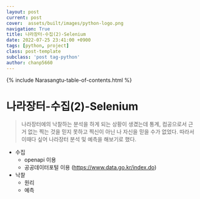 ```yaml
---
layout: post  
current: post  
cover:  assets/built/images/python-logo.png  
navigation: True  
title: 나라장터-수집(2)-Selenium   
date: 2022-07-25 23:41:00 +0900  
tags: [python, project]  
class: post-template  
subclass: 'post tag-python'  
author: chanp5660  
---
```


{% include Narasangtu-table-of-contents.html %}

# 나라장터-수집(2)-Selenium

> 나라장터에의 낙찰하는 분석을 하게 되는 상황이 생겼는데 통계, 컴공으로서 근거 없는 찍는 것을 믿지 못하고 찍신이 아닌 나 자신을 믿을 수가 없었다. 따라서 이때다 싶어 나라장터 분석 및 예측을 해보기로 했다.

- 수집
    - openapi 이용
    - 공공데이터포털 이용 (https://www.data.go.kr/index.do)
- 낙찰
    - 원리
    - 예측



```python

```
